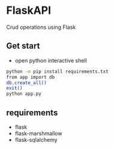 # FlaskAPI

Crud operations using Flask

## Get start 

- open python interactive shell 

```bash
python -m pip install requirements.txt
from app import db
db.create_all()
exit()
python app.py
```


## requirements

- flask
- flask-marshmallow
- flask-sqlalchemy
